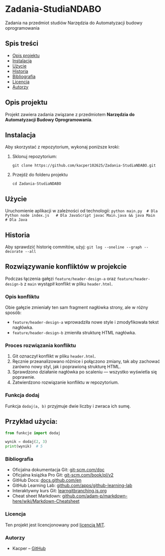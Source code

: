 # Zadania-StudiaNDABO
Zadania na przedmiot studiów Narzędzia do Automatyzacji budowy oprogramowania

## Spis treści
- [Opis projektu](#opis-projektu)
- [Instalacja](#instalacja)
- [Użycie](#użycie)
- [Historia](#historia)
- [Bibliografia](#bibliografia)
- [Licencja](#licencja)
- [Autorzy](#autorzy)

## Opis projektu
Projekt zawiera zadania związane z przedmiotem **Narzędzia do Automatyzacji Budowy Oprogramowania**.

## Instalacja
Aby skorzystać z repozytorium, wykonaj poniższe kroki:
1. Sklonuj repozytorium:
    ```
    git clone https://github.com/kacper102625/Zadania-StudiaNDABO.git
    ```
2. Przejdź do folderu projektu
    ```
    cd Zadania-StudiaNDABO
    ```
## Użycie
Uruchomienie aplikacji w zależności od technologii:
    ```
    python main.py  # Dla Python
    node index.js   # Dla JavaScript
    javac Main.java && java Main  # Dla Java
    ```
## Historia
Aby sprawdzić historię commitów, użyj:
    ```
    git log --oneline --graph --decorate --all
    ```
    
## Rozwiązywanie konfliktów w projekcie

Podczas łączenia gałęzi `feature/header-design-a` oraz `feature/header-design-b` z `main` wystąpił konflikt w pliku `header.html`.

### Opis konfliktu

Obie gałęzie zmieniały ten sam fragment nagłówka strony, ale w różny sposób:

- `feature/header-design-a` wprowadziła nowe style i zmodyfikowała tekst nagłówka.
- `feature/header-design-b` zmieniła strukturę HTML nagłówka.

### Proces rozwiązania konfliktu

1. Git oznaczył konflikt w pliku `header.html`.
2. Ręcznie przeanalizowano różnice i połączono zmiany, tak aby zachować zarówno nowy styl, jak i poprawioną strukturę HTML.
3. Sprawdzono działanie nagłówka po scaleniu — wszystko wyświetla się poprawnie.
4. Zatwierdzono rozwiązanie konfliktu w repozytorium.

### Funkcja dodaj

Funkcja `dodaj(a, b)` przyjmuje dwie liczby i zwraca ich sumę.

## Przykład użycia:

```python
from funkcje import dodaj

wynik = dodaj(2, 3)
print(wynik)  # 5
```

### Bibliografia
- Oficjalna dokumentacja Git: [git-scm.com/doc](git-scm.com/doc)
- Oficjalna książka Pro Git: [git-scm.com/book/pl/v2](git-scm.com/book/pl/v2)
- GitHub Docs: [docs.github.com/en](docs.github.com/en)
- GitHub Learning Lab: [github.com/apps/github-learning-lab](github.com/apps/github-learning-lab)
- Interaktywny kurs Git: [learngitbranching.js.org](learngitbranching.js.org)
- Cheat sheet Markdown: [github.com/adam-p/markdown-here/wiki/Markdown-Cheatsheet](github.com/adam-p/markdown-here/wiki/Markdown-Cheatsheet)

### Licencja
Ten projekt jest licencjonowany pod [licencją MIT](https://pl.wikipedia.org/wiki/Licencja_MIT).

### Autorzy
- Kacper – [GitHub](https://github.com/kacper102625)

